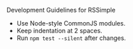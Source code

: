 Development Guidelines for RSSimple

- Use Node-style CommonJS modules.
- Keep indentation at 2 spaces.
- Run `npm test --silent` after changes.
